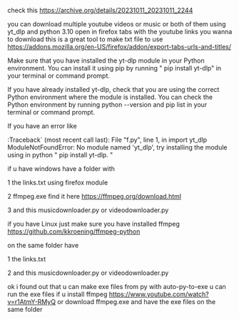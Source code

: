 check this https://archive.org/details/20231011_20231011_2244 

you can download multiple youtube videos or music or both of them using yt_dlp and python 3.10
open in firefox tabs with the youtube links you wanna to download
this is a great tool to make txt file to use  https://addons.mozilla.org/en-US/firefox/addon/export-tabs-urls-and-titles/

Make sure that you have installed the yt-dlp module in your Python environment. You can install it using pip by running      " pip install yt-dlp" in your terminal or command prompt.

If you have already installed yt-dlp, check that you are using the correct Python environment where the module is installed. You can check the Python environment by running python --version and pip list in your terminal or command prompt.

If you have  an error like 

:Traceback` (most recent call last):   File "f.py", line 1, in <module>     import yt_dlp ModuleNotFoundError: No module named 'yt_dlp', try installing the module using in python " pip install yt-dlp. "


if u have windows have a folder with 

1 the links.txt using firefox module

2 ffmpeg.exe find it here https://ffmpeg.org/download.html

3 and this musicdownloader.py or videodownloader.py 

if you have Linux just make sure you have installed ffmpeg https://github.com/kkroening/ffmpeg-python

on the same folder have

1 the links.txt

2 and this musicdownloader.py or videodownloader.py 

ok i found out that u can make exe files from py with auto-py-to-exe u can run the exe files if u install ffmpeg https://www.youtube.com/watch?v=r1AtmY-RMyQ
or download ffmpeg.exe and have the exe files on the same folder

